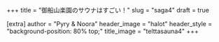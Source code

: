 +++
title = "御船山楽園のサウナはすごい！"
slug = "saga4"
draft = true

[extra]
author = "Pyry & Noora"
header_image = "halot"
header_style = "background-position: 80% top;"
title_image = "telttasauna4"
+++

<!-- more -->

